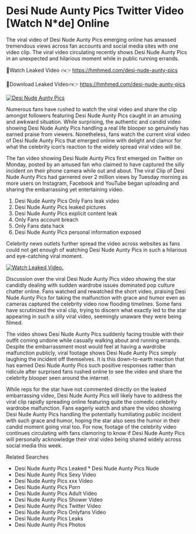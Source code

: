 ﻿# Desi Nude Aunty Pics Twitter Video [Watch N*de] Online

The viral video of ﻿Desi Nude Aunty Pics emerging online has amassed tremendous views across fan accounts and social media sites with one video clip. The viral video circulating recently shows ﻿Desi Nude Aunty Pics in an unexpected and hilarious moment while in public running errands. 

🔴Watch Leaked Video 🔥👉  https://hmhmed.com/desi-nude-aunty-pics 

🔴Download Leaked Video🔥👉  https://hmhmed.com/desi-nude-aunty-pics 

[![Desi Nude Aunty Pics](https://i.imgur.com/dJHk4Zq.gif)](https://hmhmed.com/desi-nude-aunty-pics)

Numerous fans have rushed to watch the viral video and share the clip amongst followers featuring ﻿Desi Nude Aunty Pics caught in an amusing and awkward situation. While surprising, the authentic and candid video showing ﻿Desi Nude Aunty Pics handling a real life blooper so genuinely has earned praise from viewers. Nonetheless, fans watch the current viral video of ﻿Desi Nude Aunty Pics that emerged online with delight and clamor for what the celebrity icon’s reaction to the widely spread viral video will be.

The fan video showing ﻿Desi Nude Aunty Pics first emerged on Twitter on Monday, posted by an amused fan who claimed to have captured the silly incident on their phone camera while out and about. The viral Clip of ﻿Desi Nude Aunty Pics had garnered over 2 million views by Tuesday morning as more users on Instagram, Facebook and YouTube began uploading and sharing the embarrassing yet entertaining video. 

1. ﻿Desi Nude Aunty Pics Only Fans leak video
2. ﻿Desi Nude Aunty Pics leaked pictures
3. ﻿Desi Nude Aunty Pics explicit content leak
4. Only Fans account breach
5. Only Fans data hack
6. ﻿Desi Nude Aunty Pics personal information exposed

Celebrity news outlets further spread the video across websites as fans could not get enough of watching ﻿Desi Nude Aunty Pics in such a hilarious and eye-catching viral moment. 

[![Watch Leaked Video.](https://miro.medium.com/v2/resize:fit:828/format:webp/1*cilzJN44JGOrTw9NJCrNHA.gif "Watch Leaked Video")](https://hmhmed.com/desi-nude-aunty-pics)

Discussion over the viral ﻿Desi Nude Aunty Pics video showing the star candidly dealing with sudden wardrobe issues dominated pop culture chatter online. Fans watched and rewatched the short video, praising ﻿Desi Nude Aunty Pics for taking the malfunction with grace and humor even as cameras captured the celebrity video now flooding timelines. Some fans have scrutinized the viral clip, trying to discern what exactly led to the star appearing in such a silly viral video, seemingly unaware they were being filmed.

The video shows ﻿Desi Nude Aunty Pics suddenly facing trouble with their outfit coming undone while casually walking about and running errands. Despite the embarrassment most would feel at having a wardrobe malfunction publicly, viral footage shows ﻿Desi Nude Aunty Pics simply laughing the incident off themselves. It is this down-to-earth reaction that has earned ﻿Desi Nude Aunty Pics such positive responses rather than ridicule after surprised fans rushed online to see the video and share the celebrity blooper seen around the internet.  

While reps for the star have not commented directly on the leaked embarrassing video, ﻿Desi Nude Aunty Pics will likely have to address the viral clip rapidly spreading online featuring quite the comedic celebrity wardrobe malfunction. Fans eagerly watch and share the video showing ﻿Desi Nude Aunty Pics handling the potentially humiliating public incident with such grace and humor, hoping the star also sees the humor in their candid moment going viral too. For now, footage of the celebrity video continues circulating with fans clamoring to know if ﻿Desi Nude Aunty Pics will personally acknowledge their viral video being shared widely across social media this week.

Related Searches
* ﻿Desi Nude Aunty Pics Leaked
﻿* Desi Nude Aunty Pics Nude
* ﻿Desi Nude Aunty Pics Sexy Video
* ﻿Desi Nude Aunty Pics xxx Video
* ﻿Desi Nude Aunty Pics Porn
* ﻿Desi Nude Aunty Pics Adult Video
* ﻿Desi Nude Aunty Pics Shower Video
* ﻿Desi Nude Aunty Pics Twitter Video
* ﻿Desi Nude Aunty Pics Onlyfans Video
* ﻿Desi Nude Aunty Pics Leaks
* ﻿Desi Nude Aunty Pics Photos